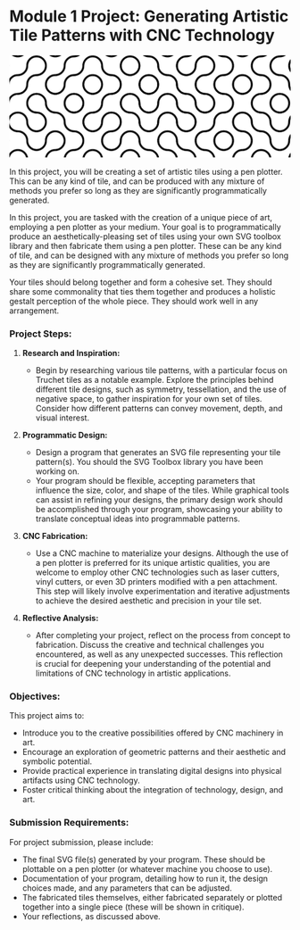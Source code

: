 # Module 1 Project: Generating Artistic Tile Patterns with CNC Technology

<div align="center">
    <img src="assets/truchet.jpg">
</div>

In this project, you will be creating a set of artistic tiles using a pen plotter. This can be any kind of tile, and can be produced with any mixture of methods you prefer so long as they are significantly programmatically generated.

In this project, you are tasked with the creation of a unique piece of art, employing a pen plotter as your medium. Your goal is to programmatically produce an aesthetically-pleasing set of tiles using your own SVG toolbox library and then fabricate them using a pen plotter. These can be any kind of tile, and can be designed with any mixture of methods you prefer so long as they are significantly programmatically generated.

Your tiles should belong together and form a cohesive set. They should share some commonality that ties them together and produces a holistic gestalt perception of the whole piece. They should work well in any arrangement.


### Project Steps:

1. **Research and Inspiration:**
   - Begin by researching various tile patterns, with a particular focus on Truchet tiles as a notable example. Explore the principles behind different tile designs, such as symmetry, tessellation, and the use of negative space, to gather inspiration for your own set of tiles. Consider how different patterns can convey movement, depth, and visual interest.

2. **Programmatic Design:**
   - Design a program that generates an SVG file representing your tile pattern(s). You should the SVG Toolbox library you have been working on.
   - Your program should be flexible, accepting parameters that influence the size, color, and shape of the tiles. While graphical tools can assist in refining your designs, the primary design work should be accomplished through your program, showcasing your ability to translate conceptual ideas into programmable patterns.

3. **CNC Fabrication:**
   - Use a CNC machine to materialize your designs. Although the use of a pen plotter is preferred for its unique artistic qualities, you are welcome to employ other CNC technologies such as laser cutters, vinyl cutters, or even 3D printers modified with a pen attachment. This step will likely involve experimentation and iterative adjustments to achieve the desired aesthetic and precision in your tile set.

4. **Reflective Analysis:**
   - After completing your project, reflect on the process from concept to fabrication. Discuss the creative and technical challenges you encountered, as well as any unexpected successes. This reflection is crucial for deepening your understanding of the potential and limitations of CNC technology in artistic applications.

### Objectives:

This project aims to:
- Introduce you to the creative possibilities offered by CNC machinery in art.
- Encourage an exploration of geometric patterns and their aesthetic and symbolic potential.
- Provide practical experience in translating digital designs into physical artifacts using CNC technology.
- Foster critical thinking about the integration of technology, design, and art.

### Submission Requirements:

For project submission, please include:
- The final SVG file(s) generated by your program. These should be plottable on a pen plotter (or whatever machine you choose to use).
- Documentation of your program, detailing how to run it, the design choices made, and any parameters that can be adjusted.
- The fabricated tiles themselves, either fabricated separately or plotted together into a single piece (these will be shown in critique).
- Your reflections, as discussed above.
